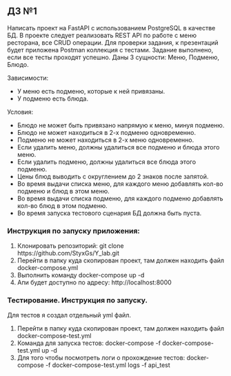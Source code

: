 <h2>ДЗ №1</h2>

<p>Написать проект на FastAPI с использованием PostgreSQL в качестве БД. В проекте следует реализовать REST API по работе с меню ресторана, все CRUD операции. Для проверки задания, к презентаций будет приложена Postman коллекция с тестами. Задание выполнено, если все тесты проходят успешно.
Даны 3 сущности: Меню, Подменю, Блюдо.</p>
<p>Зависимости:</p>
<ul>
<li>У меню есть подменю, которые к ней привязаны.</li>
<li>У подменю есть блюда.</li>
</ul>
<p>Условия:</p>
<ul>
<li>Блюдо не может быть привязано напрямую к меню, минуя подменю.</li>
<li>Блюдо не может находиться в 2-х подменю одновременно.</li>
<li>Подменю не может находиться в 2-х меню одновременно.</li>
<li>Если удалить меню, должны удалиться все подменю и блюда этого меню.</li>
<li>Если удалить подменю, должны удалиться все блюда этого подменю.</li>
<li>Цены блюд выводить с округлением до 2 знаков после запятой.</li>
<li>Во время выдачи списка меню, для каждого меню добавлять кол-во подменю и блюд в этом меню.</li>
<li>Во время выдачи списка подменю, для каждого подменю добавлять кол-во блюд в этом подменю.</li>
<li>Во время запуска тестового сценария БД должна быть пуста.</li>
</ul>

<h3>Инструкция по запуску приложения:</h3>

<ol>
<li>Клонировать репозиторий: git clone https://github.com/StyxGs/Y_lab.git</li>
<li>Перейти в папку куда скопирован проект, там должен находить файл docker-compose.yml</li>
<li>Выполнить команду docker-compose up -d</li>
<li>Апи будет доступно по адресу: http://localhost:8000</li>
</ol>

<h3>Тестирование. Инструкция по запуску.</h3>
<p>Для тестов я создал отдельный yml файл.</p>
<ol>
<li>Перейти в папку куда скопирован проект, там должен находить файл docker-compose-test.yml</li>
<li>Команда для запуска тестов: docker-compose -f docker-compose-test.yml up -d</li>
<li>Для того чтобы посмотреть логи о прохождение тестов: docker-compose -f docker-compose-test.yml logs -f api_test</li>
</ol>